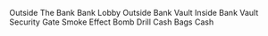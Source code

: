 Outside The Bank
Bank Lobby
Outside Bank Vault
Inside Bank Vault
Security Gate
Smoke Effect
Bomb
Drill
Cash Bags
Cash
